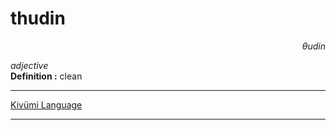 
# thudin

<div align="right"><i>θudin</i></div>

*adjective*  
**Definition :** clean  

---

[Kivümi Language](../README.md)

---
